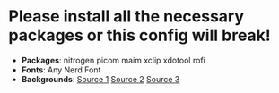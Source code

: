 # Please install all the necessary packages or this config will break!

+ **Packages**: nitrogen picom maim xclip xdotool rofi 
+ **Fonts**: Any Nerd Font
+ **Backgrounds**: [Source 1](https://github.com/D3Ext/aesthetic-wallpapers) [Source 2](https://github.com/linuxdotexe/nordic-wallpapers) [Source 3](https://github.com/dharmx/walls)
